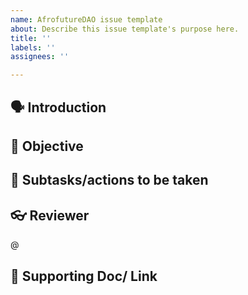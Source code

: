 ```yaml
---
name: AfrofutureDAO issue template
about: Describe this issue template's purpose here.
title: ''
labels: ''
assignees: ''

---
```


## 🗣️ Introduction


## 🧳 Objective


## 👣 Subtasks/actions to be taken


## 👓 Reviewer 
@

## 🧶 Supporting Doc/ Link
